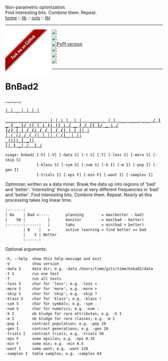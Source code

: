 Non-parametric optimization.<br>
Find interesting bits. Combine them. Repeat.<br>
[home](http://menzies.us/bnbab2)         :: [lib](http://menzies.us/bnbad2/lib.html) ::
[cols](http://menzies.us/bnbad2/tab.html) :: [tbl](http://menzies.us/bnbad2/grow.html)<br>
<hr>
<a href="http://github.com/timm/bnbad2"><img src="https://github.com/timm/bnbad2/raw/main/etc/img/banner.png" align=left></a>
<p><a href="https://zenodo.org/badge/latestdoi/326061406"><img src="https://zenodo.org/badge/326061406.svg"></a>
<br><img src="https://img.shields.io/badge/language-python3,bash-blue">
<br><a href="https://badge.fury.io/py/bnbad2"><img src="https://badge.fury.io/py/bnbad2.svg" alt="PyPI version" height="18"></a>
<br><img src="https://img.shields.io/badge/purpose-ai%20,%20se-blueviolet">
<br><a href="https://travis-ci.com/timm/bnbad2"><img src="https://travis-ci.com/timm/bnbad2.svg?branch=main"></a>
<br><img src="https://img.shields.io/badge/license-mit-lightgrey"></p><hr>

# BnBad2

<a href="http://menzies.us/bnbad2"><pre>
                     _         _                  _                  
                    | |   _   | |                | |                 
  ____ ____ ____  _ | |  | |_ | | _   ____     _ | | ___   ____  ___ 
 / ___) _  ) _  |/ || |  |  _)| || \ / _  )   / || |/ _ \ / ___)/___)
| |  ( (/ ( ( | ( (_| |  | |__| | | ( (/ /   ( (_| | |_| ( (___|___ |
|_|   \____)_||_|\____|   \___)_| |_|\____)   \____|\___/ \____|___/ 
</pre></a>
                                                                     


```
usage: bnbad2 [-h] [-V] [-data S] [-t S] [-T] [-less S] [-more S] [-skip S]
              [-klass S] [-sym S] [-num S] [-k I] [-m I] [-pop I] [-gen I]
              [-trials I] [-eps F] [-min F] [-want I] [-samples I]
```

Optimizer, written as a data miner.  Break the data up into regions
of 'bad' and 'better'. 'Interesting' things occur at very different
frequencies in 'bad' and 'better'. Find interesting bits. Combine
them. Repeat. Nearly all this processing takes log linear time.

```            
:-------:              
| Ba    | Bad <----.       planning        = max(better - bad)
|    56 |          |       monitor         = max(bad - better)
:-------:------:   |       tabu            = min(bad + better)
        | B    |   v       active learning = find better == bad
        |    5 | Better
        :------:
```

Optional arguments:

```
-h, --help  show this help message and exit
-V          show version
-data S     data dir; e.g. -data /Users/timm/gits/timm/bnbad2/data
-t S        run one test
-T          run all tests
-less S     char for 'less'; e.g. -less <
-more S     char for 'more'; e.g. -more >
-skip S     char for 'skip'; e.g. -skip ?
-klass S    char for 'klass'; e.g. -klass !
-sym S      char for symbols; e.g. -sym _
-num S      char for numerics; e.g. -num :
-k I        nb kludge for rare attributes; e.g. -k 1
-m I        nb kludge for rare classes; e.g. -m 2
-pop I      contrast population; e.g. -pop 20
-gen I      contrast generations; e.g. -gen 20
-trials I   contrast trials; e.g. -trials 50
-eps F      some epsilon; e.g. -eps 0.35
-min F      some min; e.g. -min 0.5
-want I     some want; e.g. -want 128
-samples I  table samples; e.g. -samples 64
```
